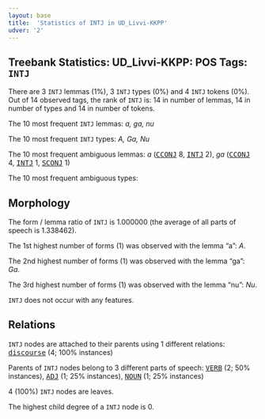 ```yaml
---
layout: base
title:  'Statistics of INTJ in UD_Livvi-KKPP'
udver: '2'
---
```


## Treebank Statistics: UD_Livvi-KKPP: POS Tags: `INTJ`

There are 3 `INTJ` lemmas (1%), 3 `INTJ` types (0%) and 4 `INTJ` tokens (0%).
Out of 14 observed tags, the rank of `INTJ` is: 14 in number of lemmas, 14 in number of types and 14 in number of tokens.

The 10 most frequent `INTJ` lemmas: <em>a, ga, nu</em>

The 10 most frequent `INTJ` types:  <em>A, Ga, Nu</em>

The 10 most frequent ambiguous lemmas: <em>a</em> (<tt><a href="olo_kkpp-pos-CCONJ.html">CCONJ</a></tt> 8, <tt><a href="olo_kkpp-pos-INTJ.html">INTJ</a></tt> 2), <em>ga</em> (<tt><a href="olo_kkpp-pos-CCONJ.html">CCONJ</a></tt> 4, <tt><a href="olo_kkpp-pos-INTJ.html">INTJ</a></tt> 1, <tt><a href="olo_kkpp-pos-SCONJ.html">SCONJ</a></tt> 1)

The 10 most frequent ambiguous types:  



## Morphology

The form / lemma ratio of `INTJ` is 1.000000 (the average of all parts of speech is 1.338462).

The 1st highest number of forms (1) was observed with the lemma “a”: <em>A</em>.

The 2nd highest number of forms (1) was observed with the lemma “ga”: <em>Ga</em>.

The 3rd highest number of forms (1) was observed with the lemma “nu”: <em>Nu</em>.

`INTJ` does not occur with any features.


## Relations

`INTJ` nodes are attached to their parents using 1 different relations: <tt><a href="olo_kkpp-dep-discourse.html">discourse</a></tt> (4; 100% instances)

Parents of `INTJ` nodes belong to 3 different parts of speech: <tt><a href="olo_kkpp-pos-VERB.html">VERB</a></tt> (2; 50% instances), <tt><a href="olo_kkpp-pos-ADJ.html">ADJ</a></tt> (1; 25% instances), <tt><a href="olo_kkpp-pos-NOUN.html">NOUN</a></tt> (1; 25% instances)

4 (100%) `INTJ` nodes are leaves.

The highest child degree of a `INTJ` node is 0.

